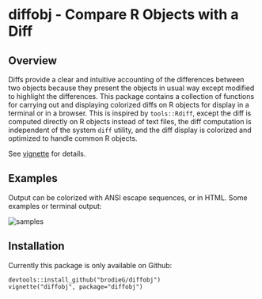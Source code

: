 # diffobj - Compare R Objects with a Diff

## Overview

Diffs provide a clear and intuitive accounting of the differences between two objects because they present the objects in usual way except modified to highlight the differences.  This package contains a collection of functions for carrying out and displaying colorized diffs on R objects for display in a terminal or in a browser.  This is inspired by `tools::Rdiff`, except the diff is computed directly on R objects instead of text files, the diff computation is independent of the system `diff` utility, and the diff display is colorized and optimized to handle common R objects.

See [vignette](http://htmlpreview.github.io/?https://raw.githubusercontent.com/brodieG/diffobj/rc/inst/doc/diffobj.html) for details.

## Examples

Output can be colorized with ANSI escape sequences, or in HTML.  Some examples or terminal output:

![samples](/vignettes/ans256brightness.png)

## Installation

Currently this package is only available on Github:

```
devtools::install_github("brodieG/diffobj")
vignette("diffobj", package="diffobj")
```
